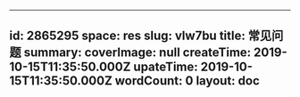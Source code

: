
---
id: 2865295
space: res
slug: vlw7bu
title: 常见问题
summary: 
coverImage: null
createTime: 2019-10-15T11:35:50.000Z 
upateTime: 2019-10-15T11:35:50.000Z
wordCount: 0
layout: doc
---

  
